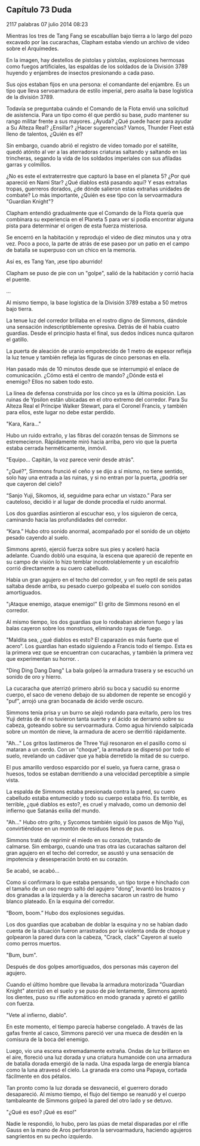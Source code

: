 
## Capítulo 73 Duda


2117 palabras
07 julio 2014 08:23


Mientras los tres de Tang Fang se escabullían bajo tierra a lo largo del pozo excavado por las cucarachas, Clapham estaba viendo un archivo de video sobre el Arquímedes.

En la imagen, hay destellos de pistolas y pistolas, explosiones hermosas como fuegos artificiales, las espaldas de los soldados de la División 3789 huyendo y enjambres de insectos presionando a cada paso.

Sus ojos estaban fijos en una persona: el comandante del enjambre. Es un tipo que lleva servoarmadura de estilo imperial, pero asalta la base logística de la división 3789.

Todavía se preguntaba cuándo el Comando de la Flota envió una solicitud de asistencia. Para un tipo como él que perdió su base, pudo mantener su rango militar frente a sus mayores. ¿Ayuda? ¿Qué puede hacer para ayudar a Su Alteza Real? ¿Ensillar? ¿Hacer sugerencias? Vamos, Thunder Fleet está lleno de talentos, ¿Quién es él?

Sin embargo, cuando abrió el registro de video tomado por el satélite, quedó atónito al ver a las aterradoras criaturas saltando y saltando en las trincheras, segando la vida de los soldados imperiales con sus afiladas garras y colmillos.

¿No es este el extraterrestre que capturó la base en el planeta 5? ¿Por qué apareció en Nami Star? ¿Qué diablos está pasando aquí? Y esas extrañas tropas, guerreros dorados, ¿de dónde salieron estas extrañas unidades de combate? Lo más importante, ¿Quién es ese tipo con la servoarmadura "Guardian Knight"?

Clapham entendió gradualmente que el Comando de la Flota quería que combinara su experiencia en el Planeta 5 para ver si podía encontrar alguna pista para determinar el origen de esta fuerza misteriosa.

Se encerró en la habitación y reprodujo el video de diez minutos una y otra vez. Poco a poco, la parte de atrás de ese paseo por un patio en el campo de batalla se superpuso con un chico en la memoria.

Así es, es Tang Yan, ¡ese tipo aburrido!

Clapham se puso de pie con un "golpe", salió de la habitación y corrió hacia el puente.

...

Al mismo tiempo, la base logística de la División 3789 estaba a 50 metros bajo tierra.

La tenue luz del corredor brillaba en el rostro digno de Simmons, dándole una sensación indescriptiblemente opresiva. Detrás de él había cuatro guardias. Desde el principio hasta el final, sus dedos índices nunca quitaron el gatillo.

La puerta de aleación de uranio empobrecido de 1 metro de espesor refleja la luz tenue y también refleja las figuras de cinco personas en ella.

Han pasado más de 10 minutos desde que se interrumpió el enlace de comunicación. ¿Cómo está el centro de mando? ¿Dónde está el enemigo? Ellos no saben todo esto.

La línea de defensa construida por los cinco ya es la última posición. Las ruinas de Ypsilon están ubicadas en el otro extremo del corredor. Para Su Alteza Real el Príncipe Walker Stewart, para el Coronel Francis, y también para ellos, este lugar no debe estar perdido.

"Kara, Kara..."

Hubo un ruido extraño, y las fibras del corazón tensas de Simmons se estremecieron. Rápidamente miró hacia arriba, pero vio que la puerta estaba cerrada herméticamente, inmóvil.

"Equipo... Capitán, la voz parece venir desde atrás".

"¿Qué?", ​​Simmons frunció el ceño y se dijo a sí mismo, no tiene sentido, solo hay una entrada a las ruinas, y si no entran por la puerta, ¿podría ser que cayeron del cielo?

“Sanjo Yuji, Sikomos, id, seguidme para echar un vistazo.” Para ser cauteloso, decidió ir al lugar de donde procedía el ruido anormal.

Los dos guardias asintieron al escuchar eso, y los siguieron de cerca, caminando hacia las profundidades del corredor.

“Kara.” Hubo otro sonido anormal, acompañado por el sonido de un objeto pesado cayendo al suelo.

Simmons apretó, ejerció fuerza sobre sus pies y aceleró hacia adelante. Cuando dobló una esquina, la escena que apareció de repente en su campo de visión lo hizo temblar incontrolablemente y un escalofrío corrió directamente a su cuero cabelludo.

Había un gran agujero en el techo del corredor, y un feo reptil de seis patas saltaba desde arriba, su pesado cuerpo golpeaba el suelo con sonidos amortiguados.

"¡Ataque enemigo, ataque enemigo!" El grito de Simmons resonó en el corredor.

Al mismo tiempo, los dos guardias que lo rodeaban abrieron fuego y las balas cayeron sobre los monstruos, eliminando rayas de fuego.

"Maldita sea, ¿qué diablos es esto? El caparazón es más fuerte que el acero". Los guardias han estado siguiendo a Francis todo el tiempo. Esta es la primera vez que se encuentran con cucarachas, y también la primera vez que experimentan su horror. .

"Ding Ding Dang Dang" La bala golpeó la armadura trasera y se escuchó un sonido de oro y hierro.

La cucaracha que aterrizó primero abrió su boca y sacudió su enorme cuerpo, el saco de veneno debajo de su abdomen de repente se encogió y "puf", arrojó una gran bocanada de ácido verde oscuro.

Simmons tenía prisa y un burro se alejó rodando para evitarlo, pero los tres Yuji detrás de él no tuvieron tanta suerte y el ácido se derramó sobre su cabeza, goteando sobre su servoarmadura. Como agua hirviendo salpicada sobre un montón de nieve, la armadura de acero se derritió rápidamente.

"Ah..." Los gritos lastimeros de Three Yuji resonaron en el pasillo como si mataran a un cerdo. Con un "choque", la armadura se dispersó por todo el suelo, revelando un cadáver que ya había derretido la mitad de su cuerpo.

El pus amarillo verdoso esparcido por el suelo, ya fuera carne, grasa o huesos, todos se estaban derritiendo a una velocidad perceptible a simple vista.

La espalda de Simmons estaba presionada contra la pared, su cuero cabelludo estaba entumecido y todo su cuerpo estaba frío. Es terrible, es terrible, ¿qué diablos es esto?, es cruel y malvado, como un demonio del infierno que Satanás exilia del mundo.

"Ah..." Hubo otro grito, y Sycomos también siguió los pasos de Mijo Yuji, convirtiéndose en un montón de residuos llenos de pus.

Simmons trató de reprimir el miedo en su corazón, tratando de calmarse. Sin embargo, cuando una tras otra las cucarachas saltaron del gran agujero en el techo del corredor, se asustó y una sensación de impotencia y desesperación brotó en su corazón.

Se acabó, se acabó...

Como si confirmara lo que estaba pensando, un tipo torpe e hinchado con el tamaño de un oso negro saltó del agujero "dong", levantó los brazos y dos granadas a la izquierda y a la derecha sacaron un rastro de humo blanco plateado. En la esquina del corredor.

“Boom, boom.” Hubo dos explosiones seguidas.

Los dos guardias que acababan de doblar la esquina y no se habían dado cuenta de la situación fueron arrastrados por la violenta onda de choque y golpearon la pared dura con la cabeza, "Crack, clack" Cayeron al suelo como perros muertos.

"Bum, bum".

Después de dos golpes amortiguados, dos personas más cayeron del agujero.

Cuando el último hombre que llevaba la armadura motorizada "Guardian Knight" aterrizó en el suelo y se puso de pie lentamente, Simmons apretó los dientes, puso su rifle automático en modo granada y apretó el gatillo con fuerza.

"Vete al infierno, diablo".

En este momento, el tiempo parecía haberse congelado. A través de las gafas frente al casco, Simmons pareció ver una mueca de desdén en la comisura de la boca del enemigo.

Luego, vio una escena extremadamente extraña. Ondas de luz brillaron en el aire, floreció una luz dorada y una criatura humanoide con una armadura de batalla dorada emergió de la nada. Una espada larga de energía blanca como la luna atravesó el cielo. La granada era como una Papaya, cortada fácilmente en dos pétalos.

Tan pronto como la luz dorada se desvaneció, el guerrero dorado desapareció. Al mismo tiempo, el flujo del tiempo se reanudó y el cuerpo tambaleante de Simmons golpeó la pared del otro lado y se detuvo.

"¿Qué es eso? ¡Qué es eso!"

Nadie le respondió, lo hubo, pero las púas de metal disparadas por el rifle Gauss en la mano de Aros perforaron la servoarmadura, haciendo agujeros sangrientos en su pecho izquierdo.
